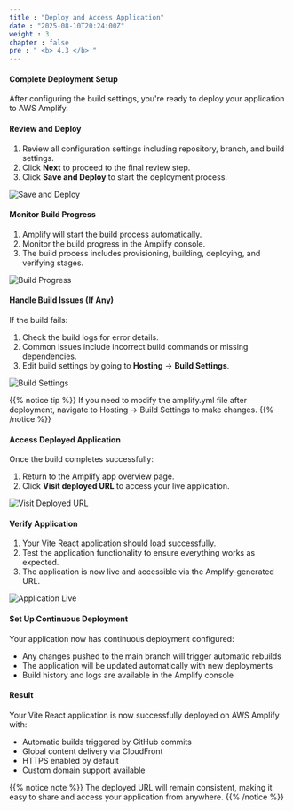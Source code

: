 ```yaml
---
title : "Deploy and Access Application"
date : "2025-08-10T20:24:00Z"
weight : 3
chapter : false
pre : " <b> 4.3 </b> "
---
```


#### Complete Deployment Setup

After configuring the build settings, you're ready to deploy your application to AWS Amplify.

#### Review and Deploy

1. Review all configuration settings including repository, branch, and build settings.
2. Click **Next** to proceed to the final review step.
3. Click **Save and Deploy** to start the deployment process.

![Save and Deploy](/images/4/4-7.png?featherlight=false&width=90pc)

#### Monitor Build Progress

1. Amplify will start the build process automatically.
2. Monitor the build progress in the Amplify console.
3. The build process includes provisioning, building, deploying, and verifying stages.

![Build Progress](/images/4/4-8.png?featherlight=false&width=90pc)

#### Handle Build Issues (If Any)

If the build fails:
1. Check the build logs for error details.
2. Common issues include incorrect build commands or missing dependencies.
3. Edit build settings by going to **Hosting** → **Build Settings**.

![Build Settings](/images/4/4-9.png?featherlight=false&width=90pc)

{{% notice tip %}}
If you need to modify the amplify.yml file after deployment, navigate to Hosting → Build Settings to make changes.
{{% /notice %}}

#### Access Deployed Application

Once the build completes successfully:

1. Return to the Amplify app overview page.
2. Click **Visit deployed URL** to access your live application.

![Visit Deployed URL](/images/4/4-10.png?featherlight=false&width=90pc)

#### Verify Application

1. Your Vite React application should load successfully.
2. Test the application functionality to ensure everything works as expected.
3. The application is now live and accessible via the Amplify-generated URL.

![Application Live](/images/4/4-11.png?featherlight=false&width=90pc)

#### Set Up Continuous Deployment

Your application now has continuous deployment configured:
- Any changes pushed to the main branch will trigger automatic rebuilds
- The application will be updated automatically with new deployments
- Build history and logs are available in the Amplify console

#### Result

Your Vite React application is now successfully deployed on AWS Amplify with:
- Automatic builds triggered by GitHub commits
- Global content delivery via CloudFront
- HTTPS enabled by default
- Custom domain support available

{{% notice note %}}
The deployed URL will remain consistent, making it easy to share and access your application from anywhere.
{{% /notice %}}
